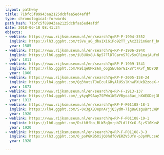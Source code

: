 ```yaml
---
layout: pathway
title: 71bfc5f89943aa2125dcbfaa5ed4afdf
type: chronological-forwards
path_hash: 71bfc5f89943aa2125dcbfaa5ed4afdf
date: 2018-06-10 08:41:24
objects:
- weblink: https://www.rijksmuseum.nl/en/search?q=RP-P-1904-3552
  imglink: https://lh3.ggpht.com/tSVe_aG_dha1Xi6iPo92TT_yAx2I21m6onf_bG3dsShSzMxOuQahh0vOZ3yHRXdqXY3uAvmY5VP5TDZWJBr-z_uKnRVR=s200
  year: 1585
- weblink: https://www.rijksmuseum.nl/en/search?q=RP-P-1906-294X
  imglink: https://lh6.ggpht.com/iU3UUx8U-Np57FlDTCarnS7Cv5xCR1majAufxbccg9kKxLkH6y5o3OzKAxzT89BY3SOuyj5OkCku5Q2yHkluXc_0VFo_=s200
  year: 1811
- weblink: https://www.rijksmuseum.nl/en/search?q=RP-P-1909-1541
  imglink: https://lh5.ggpht.com/R9iqeUMxs6m_oGgSEUaGrG1x8rt7Kvf_NDYODTNWBQ-gHmSylHMf_J6W18Hfi7h1Xq3XC9PA9szuOvbLmeiAe7i2y9w=s200
  year: 1860
- weblink: https://www.rijksmuseum.nl/en/search?q=RP-F-2005-158-24
  imglink: https://lh4.ggpht.com/Qg3hotsTJuEculGRyAlUSslKnwPXUxB2zoeX-ya0EevIOkCAUFTv3Wmd7QOR2AsASJVE9aER7h9tN_9s9_VHq-IKTQ=s200
  year: 1873
- weblink: https://www.rijksmuseum.nl/en/search?q=RP-F-1913-137
  imglink: https://lh4.ggpht.com/_ykyqM9Aay7SPWm1WBVVByca8ac_hXWEGDej3NFpco0EAeM4c_s7_e6Rm-cH_1RYHcTWtI_fT_wPOXFs6AxJ_te_etXa=s200
  year: 1913
- weblink: https://www.rijksmuseum.nl/en/search?q=RP-F-F01108-18-1
  imglink: https://lh4.ggpht.com/S-0x3gXBJopnAYjjQ5ydM-7ig8wOzguBrtLWDVYEvJWctwf3dmRyLvmzT6O5KEgbfzVxrRWtwZHRc8iqibB4skGhJ7U=s200
  year: 1920
- weblink: https://www.rijksmuseum.nl/en/search?q=RP-F-F01108-19-1
  imglink: https://lh6.ggpht.com/DsfkHfbo_BLW3qQmrph7LdlfXcO-SjzS10Ke499FOl5dDJEcWTOxBOSf8jWmViDUupDix-ZcuYe98NjoHQMBTMCVbD7u=s200
  year: 1920
- weblink: https://www.rijksmuseum.nl/en/search?q=RP-F-F01108-3-3
  imglink: https://lh3.ggpht.com/O_poPGKB5XijQ0hdfOVERZV5Ufn-pJpVPLcsA5sUCMcT4J_8ug8VZiMsqre4uXIwbE7Q7eRkI7_mDOSP9SkMx2clmxoS=s200
  year: 1920

---
```

